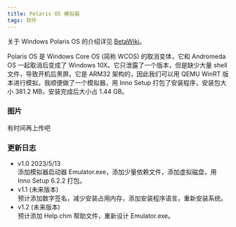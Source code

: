 ```yaml
---
title: Polaris OS 模拟器
tags: 软件
---
```


关于 Windows Polaris OS 的介绍详见 [BetaWiki](https://betawiki.net/wiki/Windows_Polaris_OS)。<br>
<!--more-->
Polaris OS 是 Windows Core OS (简称 WCOS) 的取消变体，它和 Andromeda OS 一起取消后变成了 Windows 10X。它只泄露了一个版本，但是缺少大量 shell 文件，导致开机后黑屏。它是 ARM32 架构的，因此我们可以用 QEMU WinRT 版本进行模拟。我顺便做了一个模拟器，用 Inno Setup 打包了安装程序，安装包大小 381.2 MB，安装完成后大小占 1.44 GB。

### 图片

有时间再上传吧

### 更新日志

- v1.0 2023/5/13<br>添加模拟器启动器 Emulator.exe，添加少量依赖文件，添加虚拟磁盘，用 Inno Setup 6.2.2 打包。
- v1.1 (未来版本)<br>预计添加数字签名，减少安装占用内存，添加安装程序语言，重新安装系统。
- v1.2 (未来版本)<br>预计添加 Help.chm 帮助文件，重新设计 Emulator.exe。